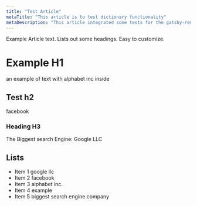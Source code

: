 ```yaml
---
title: "Test Article"
metaTitle: "This article is to test dictionary functionality"
metaDescription: "This article integrated some tests for the gatsby-remark-dictionary plugin"
---
```

Example Article text. Lists out some headings. Easy to customize.

# Example H1
an example of text with alphabet inc inside

## Test h2
facebook

### Heading H3 
The Biggest search Engine: Google LLC

## Lists
- Item 1 google llc
- Item 2 facebook
- Item 3 alphabet inc.
- Item 4 example
- Item 5 biggest search engine company